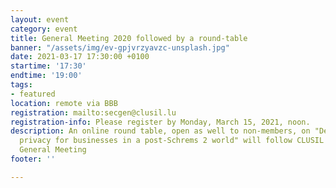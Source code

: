 ```yaml
---
layout: event
category: event
title: General Meeting 2020 followed by a round-table
banner: "/assets/img/ev-gpjvrzyavzc-unsplash.jpg"
date: 2021-03-17 17:30:00 +0100
startime: '17:30'
endtime: '19:00'
tags:
- featured
location: remote via BBB
registration: mailto:secgen@clusil.lu
registration-info: Please register by Monday, March 15, 2021, noon.
description: An online round table, open as well to non-members, on "Dealing with
  privacy for businesses in a post-Schrems 2 world" will follow CLUSIL's yearly Ordinary
  General Meeting
footer: ''

---
```

